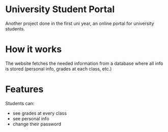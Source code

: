 # University Student Portal
 Another project done in the first uni year, an online portal for university students.
# How it works
 The website fetches the needed information from a database where all info is stored (personal  info, grades at each class, etc.)
# Features
 Students can:
 - see grades at every class
 - see personal info
 - change their password

